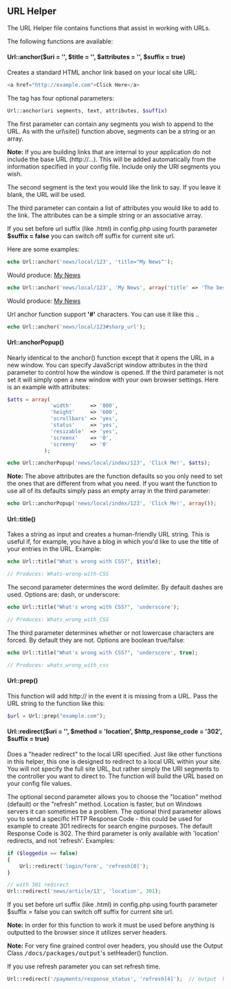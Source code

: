 ## URL Helper

The URL Helper file contains functions that assist in working with URLs.

The following functions are available:

#### Url::anchor($uri = '', $title = '', $attributes = '', $suffix = true)

Creates a standard HTML anchor link based on your local site URL:

```php
<a href="http://example.com">Click Here</a>
```

The tag has four optional parameters:

```php
Url::anchor(uri segments, text, attributes, $suffix)
```

The first parameter can contain any segments you wish to append to the URL. As with the url\site() function above, segments can be a string or an array.

**Note:** If you are building links that are internal to your application do not include the base URL (http://...). This will be added automatically from the information specified in your config file. Include only the URI segments you wish.

The second segment is the text you would like the link to say. If you leave it blank, the URL will be used.

The third parameter can contain a list of attributes you would like to add to the link. The attributes can be a simple string or an associative array.

If you set before url suffix (like .html) in config.php using fourth parameter **$suffix = false** you can switch off suffix for current site url.

Here are some examples:

```php
echo Url::anchor('news/local/123', 'title="My News"');
```

Would produce: <a href="news/local/123" title="My News">My News</a>

```php
echo Url::anchor('news/local/123', 'My News', array('title' => 'The best news!'));
```

Would produce: <a href="news/local/123" title="The best news!">My News</a>

Url anchor function support **'#'** characters. You can use it like this ..

```php
echo Url::anchor('news/local/123#sharp_url');
```

#### Url::anchorPopup()

Nearly identical to the anchor() function except that it opens the URL in a new window. You can specify JavaScript window attributes in the third parameter to control how the window is opened. If the third parameter is not set it will simply open a new window with your own browser settings. Here is an example with attributes:

```php
$atts = array(
              'width'      => '800',
              'height'     => '600',
              'scrollbars' => 'yes',
              'status'     => 'yes',
              'resizable'  => 'yes',
              'screenx'    => '0',
              'screeny'    => '0'
            );

echo Url::anchorPopup('news/local/index/123', 'Click Me!', $atts);
```

**Note:** The above attributes are the function defaults so you only need to set the ones that are different from what you need. If you want the function to use all of its defaults simply pass an empty array in the third parameter:

```php
echo Url::anchorPopup('news/local/index/123', 'Click Me!', array());
```

#### Url::title()

Takes a string as input and creates a human-friendly URL string. This is useful if, for example, you have a blog in which you'd like to use the title of your entries in the URL. Example:

```php
echo Url::title("What's wrong with CSS?", $title);

// Produces: Whats-wrong-with-CSS
```

The second parameter determines the word delimiter. By default dashes are used. Options are: dash, or underscore:

```php
echo Url::title("What's wrong with CSS?", 'underscore');

// Produces: Whats_wrong_with_CSS
```

The third parameter determines whether or not lowercase characters are forced. By default they are not. Options are boolean true/false:

```php
echo Url::title("What's wrong with CSS?", 'underscore', true);

// Produces: whats_wrong_with_css
```

#### Url::prep()

This function will add http:// in the event it is missing from a URL. Pass the URL string to the function like this:

```php
$url = Url::prep("example.com");
```

#### Url::redirect($uri = '', $method = 'location', $http_response_code = '302', $suffix = true)

Does a "header redirect" to the local URI specified. Just like other functions in this helper, this one is designed to redirect to a local URL within your site. You will not specify the full site URL, but rather simply the URI segments to the controller you want to direct to. The function will build the URL based on your config file values.

The optional second parameter allows you to choose the "location" method (default) or the "refresh" method. Location is faster, but on Windows servers it can sometimes be a problem. The optional third parameter allows you to send a specific HTTP Response Code - this could be used for example to create 301 redirects for search engine purposes. The default Response Code is 302. The third parameter is only available with 'location' redirects, and not 'refresh'. Examples:

```php
if ($loggedin == false)
{
	Url::redirect('login/form', 'refresh[0]');
}

// with 301 redirect
Url::redirect('news/article/13', 'location', 301);
```

If you set before url suffix (like .html) in config.php using fourth parameter $suffix = false you can switch off suffix for current site url.

**Note:** In order for this function to work it must be used before anything is outputted to the browser since it utilizes server headers.

**Note:** For very fine grained control over headers, you should use the Output Class <kbd>/docs/packages/output</kbd>'s setHeader() function.

If you use refresh parameter you can set refresh time.

```php
Url::redirect('/payments/response_status', 'refresh[4]');  // output  header("Refresh:4;url=/payments/response_status");
```